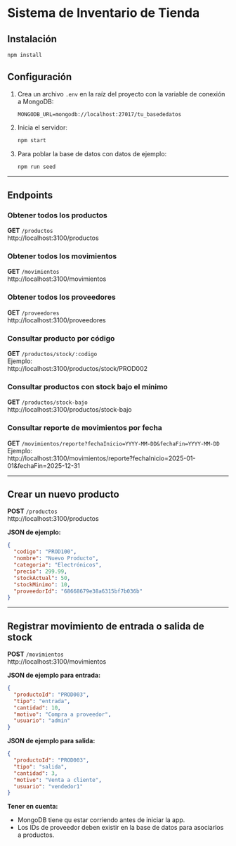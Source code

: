 # Sistema de Inventario de Tienda

## Instalación

```sh
npm install
```

## Configuración

1. Crea un archivo `.env` en la raíz del proyecto con la variable de conexión a MongoDB:
    ```
    MONGODB_URL=mongodb://localhost:27017/tu_basededatos
    ```
2. Inicia el servidor:
    ```sh
    npm start
    ```
3. Para poblar la base de datos con datos de ejemplo:
    ```sh
    npm run seed
    ```

---

## Endpoints

### Obtener todos los productos
**GET** `/productos`  
http://localhost:3100/productos

### Obtener todos los movimientos
**GET** `/movimientos`  
http://localhost:3100/movimientos

### Obtener todos los proveedores
**GET** `/proveedores`  
http://localhost:3100/proveedores

### Consultar producto por código
**GET** `/productos/stock/:codigo`  
Ejemplo:  
http://localhost:3100/productos/stock/PROD002

### Consultar productos con stock bajo el mínimo
**GET** `/productos/stock-bajo`  
http://localhost:3100/productos/stock-bajo

### Consultar reporte de movimientos por fecha
**GET** `/movimientos/reporte?fechaInicio=YYYY-MM-DD&fechaFin=YYYY-MM-DD`  
Ejemplo:  
http://localhost:3100/movimientos/reporte?fechaInicio=2025-01-01&fechaFin=2025-12-31

---

## Crear un nuevo producto

**POST** `/productos`  
http://localhost:3100/productos

**JSON de ejemplo:**
```json
{
  "codigo": "PROD100",
  "nombre": "Nuevo Producto",
  "categoria": "Electrónicos",
  "precio": 299.99,
  "stockActual": 50,
  "stockMinimo": 10,
  "proveedorId": "68668679e38a6315bf7b036b"
}
```

---

## Registrar movimiento de entrada o salida de stock

**POST** `/movimientos`  
http://localhost:3100/movimientos

**JSON de ejemplo para entrada:**
```json
{
  "productoId": "PROD003",
  "tipo": "entrada",
  "cantidad": 10,
  "motivo": "Compra a proveedor",
  "usuario": "admin"
}
```

**JSON de ejemplo para salida:**
```json
{
  "productoId": "PROD003",
  "tipo": "salida",
  "cantidad": 3,
  "motivo": "Venta a cliente",
  "usuario": "vendedor1"
}
```

**Tener en cuenta:**  
- MongoDB tiene qu estar corriendo antes de iniciar la app.
- Los IDs de proveedor deben existir en la base de datos para asociarlos a productos.